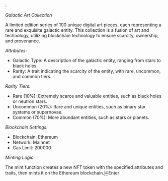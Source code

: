 :

*Galactic Art Collection*

A limited edition series of 100 unique digital art pieces, each representing a rare and exquisite galactic entity. This collection is a fusion of art and technology, utilizing blockchain technology to ensure scarcity, ownership, and provenance.

*Attributes:*

- Galactic Type: A description of the galactic entity, ranging from stars to black holes.
- Rarity: A trait indicating the scarcity of the entity, with rare, uncommon, and common tiers.

*Rarity Tiers:*

- Rare (10%): Extremely scarce and valuable entities, such as black holes or neutron stars.
- Uncommon (20%): Rare and unique entities, such as binary star systems or supernovae.
- Common (70%): More abundant entities, such as stars or planets.

*Blockchain Settings:*

- Blockchain: Ethereum
- Network: Mainnet
- Gas Limit: 200000

*Minting Logic:*

The mint function creates a new NFT token with the specified attributes and traits, then mints it on the Ethereum blockchain.￼Enter
